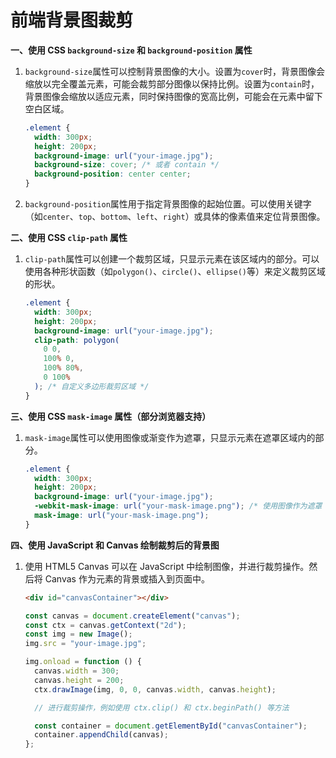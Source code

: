 # 前端背景图裁剪

**一、使用 CSS `background-size` 和 `background-position` 属性**

1. `background-size`属性可以控制背景图像的大小。设置为`cover`时，背景图像会缩放以完全覆盖元素，可能会裁剪部分图像以保持比例。设置为`contain`时，背景图像会缩放以适应元素，同时保持图像的宽高比例，可能会在元素中留下空白区域。

   ```css
   .element {
     width: 300px;
     height: 200px;
     background-image: url("your-image.jpg");
     background-size: cover; /* 或者 contain */
     background-position: center center;
   }
   ```

2. `background-position`属性用于指定背景图像的起始位置。可以使用关键字（如`center`、`top`、`bottom`、`left`、`right`）或具体的像素值来定位背景图像。

**二、使用 CSS `clip-path` 属性**

1. `clip-path`属性可以创建一个裁剪区域，只显示元素在该区域内的部分。可以使用各种形状函数（如`polygon()`、`circle()`、`ellipse()`等）来定义裁剪区域的形状。

   ```css
   .element {
     width: 300px;
     height: 200px;
     background-image: url("your-image.jpg");
     clip-path: polygon(
       0 0,
       100% 0,
       100% 80%,
       0 100%
     ); /* 自定义多边形裁剪区域 */
   }
   ```

**三、使用 CSS `mask-image` 属性（部分浏览器支持）**

1. `mask-image`属性可以使用图像或渐变作为遮罩，只显示元素在遮罩区域内的部分。

   ```css
   .element {
     width: 300px;
     height: 200px;
     background-image: url("your-image.jpg");
     -webkit-mask-image: url("your-mask-image.png"); /* 使用图像作为遮罩 */
     mask-image: url("your-mask-image.png");
   }
   ```

**四、使用 JavaScript 和 Canvas 绘制裁剪后的背景图**

1. 使用 HTML5 Canvas 可以在 JavaScript 中绘制图像，并进行裁剪操作。然后将 Canvas 作为元素的背景或插入到页面中。

   ```html
   <div id="canvasContainer"></div>
   ```

   ```javascript
   const canvas = document.createElement("canvas");
   const ctx = canvas.getContext("2d");
   const img = new Image();
   img.src = "your-image.jpg";

   img.onload = function () {
     canvas.width = 300;
     canvas.height = 200;
     ctx.drawImage(img, 0, 0, canvas.width, canvas.height);

     // 进行裁剪操作，例如使用 ctx.clip() 和 ctx.beginPath() 等方法

     const container = document.getElementById("canvasContainer");
     container.appendChild(canvas);
   };
   ```
